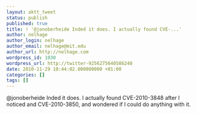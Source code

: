 ```yaml
---
layout: aktt_tweet
status: publish
published: true
title: ! '@jonoberheide Inded it does. I actually found CVE-...'
author: nelhage
author_login: nelhage
author_email: nelhage@mit.edu
author_url: http://nelhage.com
wordpress_id: 1030
wordpress_url: http://twitter-9256275640586240
date: 2010-11-29 10:44:02.000000000 +01:00
categories: []
tags: []
---
```

@jonoberheide Inded it does. I actually found CVE-2010-3848 after I noticed and CVE-2010-3850, and wondered if I could do anything with it.
